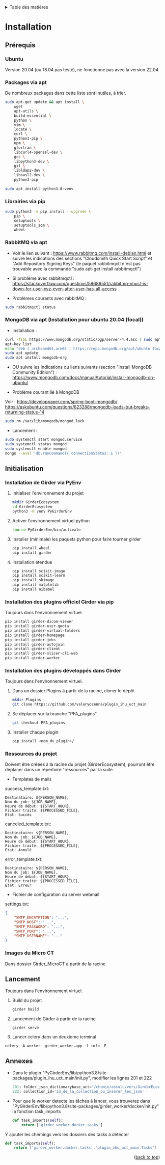 <a name="readme-top"></a>

<!-- TABLE OF CONTENTS -->
<details>
  <summary>Table des matières</summary>
  <ol>
    <li>
      <a href="#installation">Installation</a>
      <ul>
        <li><a href="#prérequis">Prérequis</a></li>
        <li><a href="#initialisation">Initialisation</a></li>
        <li><a href="#lancement">Lancement</a></li>
        <li><a href="#annexes">Annexes</a></li>
      </ul>
    </li>
  </ol>
</details>


<!-- INITIALISATION -->
# Installation

## Prérequis


### Ubuntu 

Version 20.04 (ou 18.04 pas testé), ne fonctionne pas avec la version 22.04.

### Packages via apt 

De nombreux packages dans cette liste sont inutiles, à trier.

```sh
sudo apt-get update && apt install \
    wget
    apt-utils \
    build-essential \
    python \
    vim \
    locate \
    curl \
    python3-pip \
    npm \    
    gfortran \
    libcurl4-openssl-dev \
    gcc \
    libpython3-dev \
    git \
    libldap2-dev \
    libsasl2-dev \
    python3-pip 
    
sudo apt install python3.8-venv    
```

### Librairies via pip

```sh
sudo python3 -m pip install --upgrade \
    pip \
    setuptools \
    setuptools_scm \
    wheel 
```

### RabbitMQ via apt

- Voir le lien suivant : https://www.rabbitmq.com/install-debian.html et suivre les indications des sections "Cloudsmith Quick Start Script" et "Add Repository Signing Keys" (le paquet rabbitmqctl n'est pas trouvable avec la commande "sudo apt-get install rabbitmqctl")

- Si problème avec rabbitmqctl : https://stackoverflow.com/questions/58689551/rabbitmq-vhost-is-down-for-user-xyz-even-after-user-has-all-access

- Problèmes courants avec rabbitMQ :

```sh
sudo rabbitmqctl status
```

### MongoDB via apt (Installation pour ubuntu 20.04 (focal))

- Installation :
```sh
curl -fsSL https://www.mongodb.org/static/pgp/server-4.4.asc | sudo apt-key add -
apt-key list
echo "deb [ arch=amd64,arm64 ] https://repo.mongodb.org/apt/ubuntu focal/mongodb-org/4.4 multiverse" | sudo tee /etc/apt/sources.list.d/mongodb-org-4.4.list
sudo apt update
sudo apt install mongodb-org
```

- OU suivre les indications du liens suivants (section "Install MongoDB Community Edition") : https://www.mongodb.com/docs/manual/tutorial/install-mongodb-on-ubuntu/ 


- Problème courant lié à MongoDB

Voir : 
https://developpaper.com/spring-boot-mongodb/
https://askubuntu.com/questions/823288/mongodb-loads-but-breaks-returning-status-14

```sh
sudo rm /var/lib/mongodb/mongod.lock
```

- Lancement : 

```sh
sudo systemctl start mongod.service
sudo systemctl status mongod
sudo systemctl enable mongod
mongo --eval 'db.runCommand({ connectionStatus: 1 })'
```

## Initialisation

### Installation de Girder via PyEnv

1. Initialiser l'environnement du projet
    ```sh
    mkdir GirderEcosystem
    cd GirderEcosystem
    python3 -m venv PyGirderEnv
    ```

2. Activer l'environnement virtuel python
    ```sh
    source PyGirderEnv/bin/activate
    ```

3. Installer (minimale) les paquets python pour faire tourner girder
    ```sh
    pip install wheel
    pip install girder
    ```

4. Installation étendue
    ```sh
    pip install scikit-image
    pip install scikit-learn
    pip install skimage
    pip install matplolib
    pip install nibabel
    ```

### Installation des plugins officiel Girder via pip

Toujours dans l'environnement virtuel.

```sh
pip install girder-dicom-viewer
pip install girder-user-quota
pip install girder-virtual-folders
pip install girder-homepage
pip install girder-jobs
pip install girder-autojoin
pip install girder-client
pip install girder-slicer-cli-web
pip install girder-worker
```

### Installation des plugins développés dans Girder

Toujours dans l'environnement virtuel.

1. Dans un dossier Plugins à partir de la racine, cloner le dépôt
    ```sh
    mkdir Plugins
    git clone https://github.com/valeryozenne/plugin_ihu_uct_main
    ```
2. Se déplacer sur la branche "PFA_plugins"
    ```sh
    git checkout PFA_plugins
    ```
3. Installer chaque plugin
    ```sh
    pip install <nom_du_plugin>/
    ```

### Ressources du projet

Doivent être créées à la racine du projet (GirderEcosystem), pourront être déplacer dans un répertoire "ressources" par la suite. 

- Templates de mails

success_template.txt:
```text
Destinataire: ${PERSON_NAME}, 
Nom du job: ${JOB_NAME},
Heure de début: ${START_HOUR},
Fichier traité: ${PROCESSED_FILE},
Etat: Succès
```

canceled_template.txt:
```text
Destinataire: ${PERSON_NAME}, 
Nom du job: ${JOB_NAME},
Heure de début: ${START_HOUR},
Fichier traité: ${PROCESSED_FILE},
Etat: Annulé
```

error_template.txt:
```text
Destinataire: ${PERSON_NAME}, 
Nom du job: ${JOB_NAME},
Heure de début: ${START_HOUR},
Fichier traité: ${PROCESSED_FILE},
Etat: Erreur
```

- Fichier de configuration du server webmail

settings.txt:
```json
{
    "SMTP_ENCRYPTION": "...",
    "SMTP_HOST": "...",
    "SMTP_PASSWORD": "...",
    "SMTP_PORT": "...",
    "SMTP_USERNAME": "..."
}
```

### Images du Micro CT

Dans dossier Girder_MicroCT à partir de la racine.

## Lancement

Toujours dans l'environnement virtuel.
  
1. Build du projet
    ```sh
    girder build
    ```

2. Lancement de Girder à partir de la racine
    ```
    girder serve
    ```

3. Lancer celery dans un deuxième terminal

```
celery -A worker  girder_worker.app -l info -E 
```

## Annexes

- Dans le plugin "PyGirderEnv/lib/python3.8/site-packages/plugin_ihu_uct_main/init.py", modifier les lignes 201 et 222
    ```python
    201: folder_json_dictionarybase_uct='/chemin/absolu/vers/GirderEcosystem/Girder_MicroCT/'
    222: collection_id='id_de_la_collection_ou_inserer_les_json'
    ```

- Pour que le worker detecte les tâches à lancer, vous trouverez dans "PyGirderEnv/lib/python3.8/site-packages/girder_worker/docker/init.py" la fonction task_imports 

    ```python
    def task_imports(self):
        return ['girder_worker.docker.tasks']
    ```
Y ajouter les chemings vers les dossiers des tasks à détecter

```python
def task_imports(self):
    return ['girder_worker.docker.tasks','plugin_ihu_uct_main.Tasks']
```

<p align="right">(<a href="#readme-top">back to top</a>)</p>
